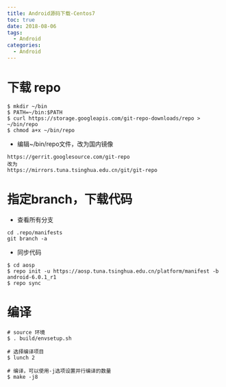 ```yaml
---
title: Android源码下载-Centos7
toc: true
date: 2018-08-06
tags:
  - Android
categories:
  - Android
---
```



# 下载 repo
```
$ mkdir ~/bin
$ PATH=~/bin:$PATH
$ curl https://storage.googleapis.com/git-repo-downloads/repo > ~/bin/repo
$ chmod a+x ~/bin/repo
```

* 编辑~/bin/repo文件，改为国内镜像
```
https://gerrit.googlesource.com/git-repo
改为
https://mirrors.tuna.tsinghua.edu.cn/git/git-repo
```

# 指定branch，下载代码
* 查看所有分支
```
cd .repo/manifests
git branch -a
```
* 同步代码
```
$ cd aosp
$ repo init -u https://aosp.tuna.tsinghua.edu.cn/platform/manifest -b android-6.0.1_r1
$ repo sync
```

#  编译
```
# source 环境
$ . build/envsetup.sh

# 选择编译项目
$ lunch 2

# 编译，可以使用-j选项设置并行编译的数量
$ make -j8
```
